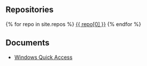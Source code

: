 ## Repositories
<section class="ske-repos">
  {% for repo in site.repos %}
      <a  class="mdl-button mdl-js-button mdl-button--raised mdl-button--primary" href="{{ repo[1] }}">{{ repo[0] }}</a>
  {% endfor %}
</section>

## Documents
* [Windows Quick Access](docs/WindowsQuickAccess.md)
